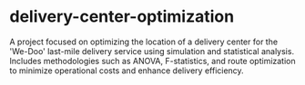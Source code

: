 # delivery-center-optimization
A project focused on optimizing the location of a delivery center for the 'We-Doo' last-mile delivery service using simulation and statistical analysis. Includes methodologies such as ANOVA, F-statistics, and route optimization to minimize operational costs and enhance delivery efficiency.
